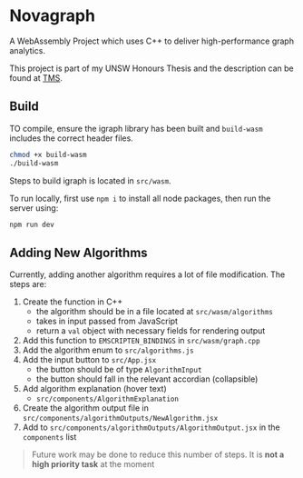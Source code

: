 # Novagraph
A WebAssembly Project which uses C++ to deliver high-performance graph analytics.

This project is part of my UNSW Honours Thesis and the description can be found at [TMS](https://thesis.cse.unsw.edu.au/topic/767).

## Build
TO compile, ensure the igraph library has been built and `build-wasm` includes the correct header files.
```bash
chmod +x build-wasm
./build-wasm
```

Steps to build igraph is located in `src/wasm`.

To run locally, first use `npm i` to install all node packages, then run the server using:
```bash
npm run dev
```

## Adding New Algorithms
Currently, adding another algorithm requires a lot of file modification. The steps are:
1. Create the function in C++
    - the algorithm should be in a file located at `src/wasm/algorithms`
    - takes in input passed from JavaScript
    - return a `val` object with necessary fields for rendering output
2. Add this function to `EMSCRIPTEN_BINDINGS` in `src/wasm/graph.cpp`
3. Add the algorithm enum to `src/algorithms.js`
4. Add the input button to `src/App.jsx`
    - the button should be of type `AlgorithmInput`
    - the button should fall in the relevant accordian (collapsible)
5. Add algorithm explanation (hover text)
    - `src/components/AlgorithmExplanation`
6. Create the algorithm output file in `src/components/algorithmOutputs/NewAlgorithm.jsx`
7. Add to `src/components/algorithmOutputs/AlgorithmOutput.jsx` in the `components` list

> Future work may be done to reduce this number of steps. It is **not a high priority task** at the moment

<!---
This template provides a minimal setup to get React working in Vite with HMR and some ESLint rules.

Currently, two official plugins are available:

- [@vitejs/plugin-react](https://github.com/vitejs/vite-plugin-react/blob/main/packages/plugin-react/README.md) uses [Babel](https://babeljs.io/) for Fast Refresh
- [@vitejs/plugin-react-swc](https://github.com/vitejs/vite-plugin-react-swc) uses [SWC](https://swc.rs/) for Fast Refresh
-->
